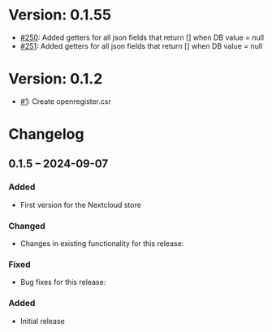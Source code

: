 # Version: 0.1.55

* [#250](https://github.com/ConductionNL/openregister/pull/250): Added getters for all json fields that return [] when DB value = null
* [#251](https://github.com/ConductionNL/openregister/pull/251): Added getters for all json fields that return [] when DB value = null


# Version: 0.1.2

* [#1](https://github.com/ConductionNL/openregister/pull/1): Create openregister.csr

# Changelog

## 0.1.5 – 2024-09-07
### Added
- First version for the Nextcloud store

### Changed
- Changes in existing functionality for this release:

### Fixed
- Bug fixes for this release:

### Added
- Initial release

